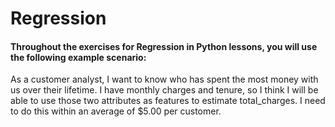 # Regression

#### Throughout the exercises for Regression in Python lessons, you will use the following example scenario: 
As a customer analyst, I want to know who has spent the most money with us over their lifetime. I have monthly charges and tenure, so I think I will be able to use those two attributes as features to estimate total_charges. I need to do this within an average of $5.00 per customer.